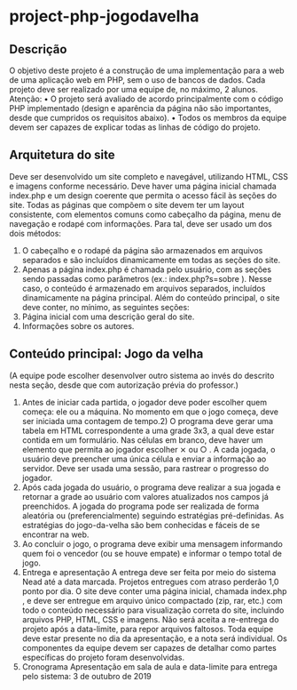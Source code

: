 # project-php-jogodavelha

## Descrição
O objetivo deste projeto é a construção de uma implementação para a web de uma aplicação web em
PHP, sem o uso de bancos de dados.
Cada projeto deve ser realizado por uma equipe de, no máximo, 2 alunos.
Atenção:
• O projeto será avaliado de acordo principalmente com o código PHP implementado (design e
aparência da página não são importantes, desde que cumpridos os requisitos abaixo).
• Todos os membros da equipe devem ser capazes de explicar todas as linhas de código do projeto.

## Arquitetura do site
Deve ser desenvolvido um site completo e navegável, utilizando HTML, CSS e imagens conforme
necessário. Deve haver uma página inicial chamada index.php e um design coerente que permita o acesso fácil
às seções do site.
Todas as páginas que compõem o site devem ter um layout consistente, com elementos comuns como
cabeçalho da página, menu de navegação e rodapé com informações. Para tal, deve ser usado um dos dois
métodos:
1. O cabeçalho e o rodapé da página são armazenados em arquivos separados e são incluídos
dinamicamente em todas as seções do site.
2. Apenas a página index.php é chamada pelo usuário, com as seções sendo passadas como
parâmetros (ex.: index.php?s=sobre ). Nesse caso, o conteúdo é armazenado em arquivos
separados, incluídos dinamicamente na página principal.
Além do conteúdo principal, o site deve conter, no mínimo, as seguintes seções:
1. Página inicial com uma descrição geral do site.
2. Informações sobre os autores.

## Conteúdo principal: Jogo da velha
(A equipe pode escolher desenvolver outro sistema ao invés do descrito nesta seção, desde que com
autorização prévia do professor.)
1) Antes de iniciar cada partida, o jogador deve poder escolher quem começa: ele ou a máquina. No
momento em que o jogo começa, deve ser iniciada uma contagem de tempo.2) O programa deve gerar uma tabela em HTML correspondente a uma grade 3x3, a qual deve estar
contida em um formulário. Nas células em branco, deve haver um elemento que permita ao jogador escolher ⨯ ou
○ . A cada jogada, o usuário deve preencher uma única célula e enviar a informação ao servidor. Deve ser usada
uma sessão, para rastrear o progresso do jogador.
3) Após cada jogada do usuário, o programa deve realizar a sua jogada e retornar a grade ao usuário com
valores atualizados nos campos já preenchidos. A jogada do programa pode ser realizada de forma aleatória ou
(preferencialmente) seguindo estratégias pré-definidas. As estratégias do jogo-da-velha são bem conhecidas e
fáceis de se encontrar na web.
4) Ao concluir o jogo, o programa deve exibir uma mensagem informando quem foi o vencedor (ou se
houve empate) e informar o tempo total de jogo.
4) Entrega e apresentação
A entrega deve ser feita por meio do sistema Nead até a data marcada. Projetos entregues com atraso
perderão 1,0 ponto por dia.
O site deve conter uma página inicial, chamada index.php , e deve ser entregue em arquivo único
compactado (zip, rar, etc.) com todo o conteúdo necessário para visualização correta do site, incluindo arquivos
PHP, HTML, CSS e imagens. Não será aceita a re-entrega do projeto após a data-limite, para repor arquivos
faltosos.
Toda equipe deve estar presente no dia da apresentação, e a nota será individual. Os componentes da
equipe devem ser capazes de detalhar como partes específicas do projeto foram desenvolvidas.
5) Cronograma
Apresentação em sala de aula e data-limite para entrega pelo sistema: 3 de outubro de 2019